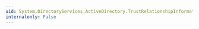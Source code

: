 ```yaml
---
uid: System.DirectoryServices.ActiveDirectory.TrustRelationshipInformation.TargetName
internalonly: False
---
```

